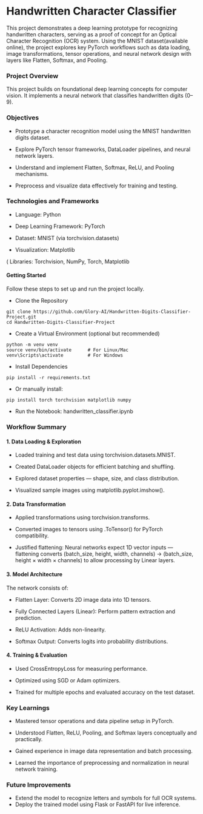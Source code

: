 # Handwritten Character Classifier 

This project demonstrates a deep learning prototype for recognizing handwritten characters, serving as a proof of concept for an Optical Character Recognition (OCR) system. Using the MNIST dataset(available online), the project explores key PyTorch workflows such as data loading, image transformations, tensor operations, and neural network design with layers like Flatten, Softmax, and Pooling.

### Project Overview

This project builds on foundational deep learning concepts for computer vision.
It implements a neural network that classifies handwritten digits (0–9).

### Objectives

* Prototype a character recognition model using the MNIST handwritten digits dataset.

* Explore PyTorch tensor frameworks, DataLoader pipelines, and neural network layers.

* Understand and implement Flatten, Softmax, ReLU, and Pooling mechanisms.

* Preprocess and visualize data effectively for training and testing.

### Technologies and Frameworks

* Language: Python 

* Deep Learning Framework: PyTorch

* Dataset: MNIST (via torchvision.datasets)

* Visualization: Matplotlib

( Libraries: Torchvision, NumPy, Torch, Matplotlib

#### Getting Started

Follow these steps to set up and run the project locally.

* Clone the Repository
```
git clone https://github.com/Glory-AI/Handwritten-Digits-Classifier-Project.git
cd Handwritten-Digits-Classifier-Project
```
* Create a Virtual Environment (optional but recommended)
```
python -m venv venv
source venv/bin/activate      # For Linux/Mac
venv\Scripts\activate         # For Windows
```

* Install Dependencies
```
pip install -r requirements.txt
```
* Or manually install:
```
pip install torch torchvision matplotlib numpy
```
* Run the Notebook: handwritten_classifier.ipynb

### Workflow Summary

#### 1. Data Loading & Exploration

* Loaded training and test data using torchvision.datasets.MNIST.

* Created DataLoader objects for efficient batching and shuffling.

* Explored dataset properties — shape, size, and class distribution.

* Visualized sample images using matplotlib.pyplot.imshow().

#### 2. Data Transformation

* Applied transformations using torchvision.transforms.

* Converted images to tensors using .ToTensor() for PyTorch compatibility.

* Justified flattening: Neural networks expect 1D vector inputs — flattening converts (batch_size, height, width, channels) → (batch_size, height × width × channels) to allow processing by Linear layers.

#### 3. Model Architecture

The network consists of:

* Flatten Layer: Converts 2D image data into 1D tensors.

* Fully Connected Layers (Linear): Perform pattern extraction and prediction.

* ReLU Activation: Adds non-linearity.

* Softmax Output: Converts logits into probability distributions.
 
 

#### 4. Training & Evaluation

* Used CrossEntropyLoss for measuring performance.

* Optimized using SGD or Adam optimizers.

* Trained for multiple epochs and evaluated accuracy on the test dataset.


### Key Learnings

* Mastered tensor operations and data pipeline setup in PyTorch.

* Understood Flatten, ReLU, Pooling, and Softmax layers conceptually and practically.

* Gained experience in image data representation and batch processing.

* Learned the importance of preprocessing and normalization in neural network training.


### Future Improvements

* Extend the model to recognize letters and symbols for full OCR systems.
* Deploy the trained model using Flask or FastAPI for live inference.




